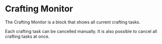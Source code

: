 # Crafting Monitor

The Crafting Monitor is a block that shows all current crafting tasks.

Each crafting task can be cancelled manually. It is also possible to cancel all crafting tasks at once.
